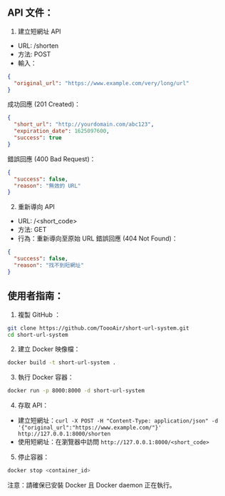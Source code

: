 ## API 文件：
1. 建立短網址 API

* URL: /shorten
* 方法: POST
* 輸入：
```json
{
  "original_url": "https://www.example.com/very/long/url"
}
```

成功回應 (201 Created)：
```json
{
  "short_url": "http://yourdomain.com/abc123",
  "expiration_date": 1625097600,
  "success": true
}
```

錯誤回應 (400 Bad Request)：

```json
{
  "success": false,
  "reason": "無效的 URL"
}
```
2. 重新導向 API

* URL: /<short_code>
* 方法: GET
* 行為：重新導向至原始 URL
錯誤回應 (404 Not Found)：
```json
{
  "success": false,
  "reason": "找不到短網址"
}
```

## 使用者指南：

1. 複製 GitHub ：
```bash
git clone https://github.com/ToooAir/short-url-system.git
cd short-url-system
```

2. 建立 Docker 映像檔：
```bash
docker build -t short-url-system .
```

3. 執行 Docker 容器：
```bash
docker run -p 8000:8000 -d short-url-system
```

4. 存取 API：

* 建立短網址：```curl -X POST -H "Content-Type: application/json" -d '{"original_url":"https://www.example.com/"}' http://127.0.0.1:8000/shorten```
* 使用短網址：在瀏覽器中訪問 ```http://127.0.0.1:8000/<short_code>```

5. 停止容器：
```bash
docker stop <container_id>
```

注意：請確保已安裝 Docker 且 Docker daemon 正在執行。